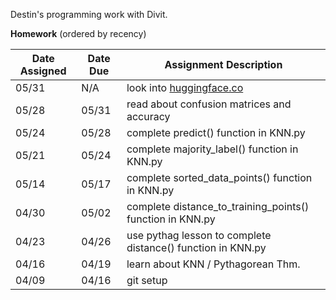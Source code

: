 Destin's programming work with Divit.

**Homework** (ordered by recency)

| Date Assigned | Date Due | Assignment Description |
|---------------|----------|------------------------|
| 05/31         | N/A      | look into [huggingface.co](https://www.huggingface.co)|
| 05/28         | 05/31    | read about confusion matrices and accuracy|
| 05/24         | 05/28    | complete predict() function in KNN.py|
| 05/21         | 05/24    | complete majority_label() function in KNN.py|
| 05/14         | 05/17    | complete sorted_data_points() function in KNN.py|
| 04/30         | 05/02    | complete distance_to_training_points() function in KNN.py|
| 04/23         | 04/26    | use pythag lesson to complete distance() function in KNN.py|
| 04/16         | 04/19    | learn about KNN / Pythagorean Thm.|
| 04/09         | 04/16    | git setup              |

